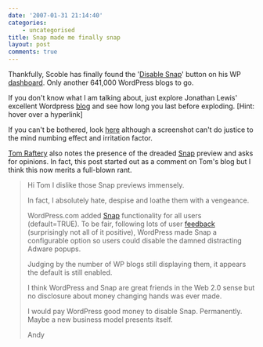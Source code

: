 ```yaml
---
date: '2007-01-31 21:14:40'
categories:
    - uncategorised
title: Snap made me finally snap
layout: post
comments: true
---
```

Thankfully, Scoble has finally found the '[Disable
Snap](http://scobleizer.com/2007/01/30/i-removed-snaps-previews-from-here/)'
button on his WP
[dashboard](http://flickr.com/photos/70276096@N00/375498720/). Only
another 641,000 WordPress blogs to go.

If you don't know what I am talking about, just explore Jonathan Lewis'
excellent Wordpress [blog](http://jonathanlewis.wordpress.com/) and see
how long you last before exploding. [Hint: hover over a hyperlink]

If you can't be bothered, look
[here](http://flickr.com/photos/70276096@N00/375494574/) although a
screenshot can't do justice to the mind numbing effect and irritation
factor.

[Tom Raftery](http://www.tomrafteryit.net/) also notes the presence of
the dreaded [Snap](http://www.tomrafteryit.net/annoying-snaps/) preview
and asks for opinions. In fact, this post started out as a comment on
Tom's blog but I think this now merits a full-blown rant.
> Hi Tom
> I dislike those Snap previews immensely.
>
> In fact, I absolutely hate, despise and loathe them with a vengeance.
>
> WordPress.com added
> [Snap](http://wordpress.com/blog/2007/01/13/snap-live/) functionality
> for all users (default=TRUE). To be fair, following lots of user
> [feedback](http://wank.wordpress.com/2007/01/14/snappish/)
> (surprisingly not all of it positive), WordPress made Snap a
> configurable option so users could disable the damned distracting
> Adware popups.
>
> Judging by the number of WP blogs still displaying them, it appears
> the default is still enabled.
>
> I think WordPress and Snap are great friends in the Web 2.0 sense but
> no disclosure about money changing hands was ever made.
>
> I would pay WordPress good money to disable Snap. Permanently. Maybe a
> new business model presents itself.
>
> Andy
